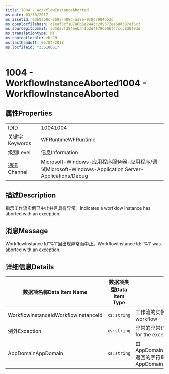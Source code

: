 ```yaml
---
title: 1004 - WorkflowInstanceAborted
ms.date: 03/30/2017
ms.assetid: edb9ab8c-0b9a-488d-aa96-9c8c7984b53c
ms.openlocfilehash: d1eaf3cf107a6b5e244cc2d9372ee68d387ef6c3
ms.sourcegitcommit: 3d5d33f384eeba41b2dff79d096f47ccc8d8f03d
ms.translationtype: MT
ms.contentlocale: zh-CN
ms.lasthandoff: 05/04/2018
ms.locfileid: "33510661"
---
```

# <a name="1004---workflowinstanceaborted"></a><span data-ttu-id="be508-102">1004 - WorkflowInstanceAborted</span><span class="sxs-lookup"><span data-stu-id="be508-102">1004 - WorkflowInstanceAborted</span></span>
## <a name="properties"></a><span data-ttu-id="be508-103">属性</span><span class="sxs-lookup"><span data-stu-id="be508-103">Properties</span></span>  
  
|||  
|-|-|  
|<span data-ttu-id="be508-104">ID</span><span class="sxs-lookup"><span data-stu-id="be508-104">ID</span></span>|<span data-ttu-id="be508-105">1004</span><span class="sxs-lookup"><span data-stu-id="be508-105">1004</span></span>|  
|<span data-ttu-id="be508-106">关键字</span><span class="sxs-lookup"><span data-stu-id="be508-106">Keywords</span></span>|<span data-ttu-id="be508-107">WFRuntime</span><span class="sxs-lookup"><span data-stu-id="be508-107">WFRuntime</span></span>|  
|<span data-ttu-id="be508-108">级别</span><span class="sxs-lookup"><span data-stu-id="be508-108">Level</span></span>|<span data-ttu-id="be508-109">信息</span><span class="sxs-lookup"><span data-stu-id="be508-109">Information</span></span>|  
|<span data-ttu-id="be508-110">通道</span><span class="sxs-lookup"><span data-stu-id="be508-110">Channel</span></span>|<span data-ttu-id="be508-111">Microsoft-Windows-应用程序服务器-应用程序/调试</span><span class="sxs-lookup"><span data-stu-id="be508-111">Microsoft-Windows-Application Server-Applications/Debug</span></span>|  
  
## <a name="description"></a><span data-ttu-id="be508-112">描述</span><span class="sxs-lookup"><span data-stu-id="be508-112">Description</span></span>  
 <span data-ttu-id="be508-113">指示工作流实例已中止并且具有异常。</span><span class="sxs-lookup"><span data-stu-id="be508-113">Indicates a worfklow instance has aborted with an exception.</span></span>  
  
## <a name="message"></a><span data-ttu-id="be508-114">消息</span><span class="sxs-lookup"><span data-stu-id="be508-114">Message</span></span>  
 <span data-ttu-id="be508-115">WorkflowInstance Id“%1”因出现异常而中止。</span><span class="sxs-lookup"><span data-stu-id="be508-115">WorkflowInstance Id: '%1' was aborted with an exception.</span></span>  
  
## <a name="details"></a><span data-ttu-id="be508-116">详细信息</span><span class="sxs-lookup"><span data-stu-id="be508-116">Details</span></span>  
  
|<span data-ttu-id="be508-117">数据项名称</span><span class="sxs-lookup"><span data-stu-id="be508-117">Data Item Name</span></span>|<span data-ttu-id="be508-118">数据项类型</span><span class="sxs-lookup"><span data-stu-id="be508-118">Data Item Type</span></span>|<span data-ttu-id="be508-119">描述</span><span class="sxs-lookup"><span data-stu-id="be508-119">Description</span></span>|  
|--------------------|--------------------|-----------------|  
|<span data-ttu-id="be508-120">WorkflowInstanceId</span><span class="sxs-lookup"><span data-stu-id="be508-120">WorkflowInstanceId</span></span>|`xs:string`|<span data-ttu-id="be508-121">工作流的实例 ID</span><span class="sxs-lookup"><span data-stu-id="be508-121">The instance id for the workflow</span></span>|  
|<span data-ttu-id="be508-122">例外</span><span class="sxs-lookup"><span data-stu-id="be508-122">Exception</span></span>|`xs:string`|<span data-ttu-id="be508-123">异常的异常详细信息</span><span class="sxs-lookup"><span data-stu-id="be508-123">The exception details for the exception</span></span>|  
|<span data-ttu-id="be508-124">AppDomain</span><span class="sxs-lookup"><span data-stu-id="be508-124">AppDomain</span></span>|`xs:string`|<span data-ttu-id="be508-125">由 AppDomain.CurrentDomain.FriendlyName 返回的字符串。</span><span class="sxs-lookup"><span data-stu-id="be508-125">The string returned by AppDomain.CurrentDomain.FriendlyName.</span></span>|
